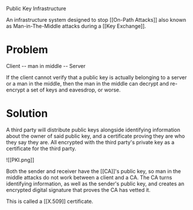 Public Key Infrastructure

An infrastructure system designed to stop [[On-Path Attacks]] also known as Man-in-The-Middle attacks during a [[Key Exchange]].

# Problem
Client -- man in middle -- Server

If the client cannot verify that a public key is actually belonging to a server or a man in the middle, then the man in the middle can decrypt and re-encrypt a set of keys and eavesdrop, or worse.

# Solution
A third party will distribute public keys alongside identifying information about the owner of said public key, and a certificate proving they are who they say they are. All encrypted with the third party's private key as a certificate for the third party.

![[PKI.png]]

Both the sender and receiver have the [[CA]]'s public key, so man in the middle attacks do not work between a client and a CA.
The CA turns identifying information, as well as the sender's public key, and creates an encrypted digital signature that proves the CA has vetted it.

This is called a [[X.509]] certificate.